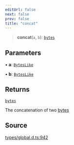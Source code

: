 ```yaml
---
editUrl: false
next: false
prev: false
title: "concat"
---
```


> **concat**(`a`, `b`): [`bytes`](../type-aliases/bytes.md)

## Parameters

• **a**: [`BytesLike`](../type-aliases/BytesLike.md)

• **b**: [`BytesLike`](../type-aliases/BytesLike.md)

## Returns

[`bytes`](../type-aliases/bytes.md)

The concatenation of two [bytes](../type-aliases/bytes.md)

## Source

[types/global.d.ts:942](https://github.com/algorandfoundation/tealscript/blob/e015f8b0/types/global.d.ts#L942)
